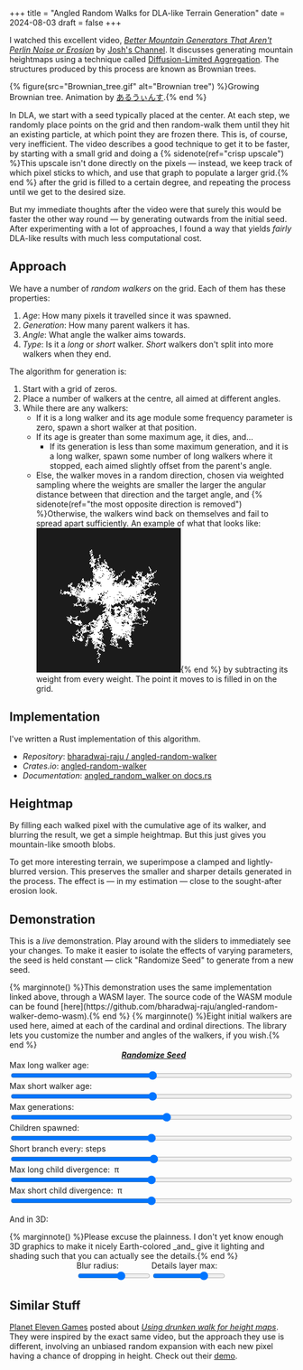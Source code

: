+++
title = "Angled Random Walks for DLA-like Terrain Generation"
date = 2024-08-03
draft = false
+++

<script type="module">
    import init, { hello, generate, to_image, heightmap_blur } from './demo-wasm/angled_random_walker_demo_wasm.js';
    async function run() {
        await init();
        const result = hello();
        if (result !== 42)
            throw new Error("wasm hello doesn't work!");
    }
    window.generate = generate;
    window.to_image = to_image;
    window.heightmap_blur = heightmap_blur;
    window.init = init;
</script>

<script src="/js/three.min.js"></script>
<script src="/js/OrbitControls.js"></script>
<script>
    const scene = new THREE.Scene();
    scene.background = new THREE.Color(0x1b1b1b);
    scene.fog = new THREE.Fog(0x0, 1, 10000);
    const light = new THREE.PointLight(0xffffff, 1)
    const camera = new THREE.PerspectiveCamera(75, 1, 0.01, 1000);
    camera.add(light);
    const renderer = new THREE.WebGLRenderer();
    camera.position.z = 0.6;
    camera.position.y = 0.2;
    console.log(camera.position);
    renderer.setSize(512, 512);
    const controls = new THREE.OrbitControls(camera, renderer.domElement);
    function animate() {
        requestAnimationFrame(animate);
        controls.update();
        renderer.render(scene, camera);
    }
    animate();
</script>

<script>
    function getRandomInt(max) {
        return Math.floor(Math.random() * max);
    }
    function generateSeed() {
        const arr = [];
        for (let i = 0; i < 8; i++) {
            arr.push(getRandomInt(256));
        }
        return arr;
    }
</script>

<script src="/js/alpine.min.js" defer></script>

I watched this excellent video, [*Better Mountain Generators That Aren't Perlin Noise or Erosion*](https://www.youtube.com/watch?v=gsJHzBTPG0Y) by [Josh's Channel](https://www.youtube.com/@JoshsHandle). It discusses generating mountain heightmaps
using a technique called [Diffusion-Limited Aggregation](https://en.wikipedia.org/wiki/Diffusion-limited_aggregation). The structures produced by this process are known as Brownian trees.

{% figure(src="Brownian_tree.gif" alt="Brownian tree") %}Growing Brownian tree. Animation by [あるうぃんす](https://commons.wikimedia.org/wiki/File:Brownian_tree.gif).{% end %}

In <abbr>DLA</abbr>, we start with a seed typically placed at the center. At each step, we randomly place points on the grid and then random-walk them until they hit an existing particle, at which point they are frozen there. This is, of course, very inefficient. The video describes a good technique to get it to be faster, by starting with a small grid and doing a {% sidenote(ref="crisp upscale") %}This upscale isn't done directly on the pixels — instead, we keep track of which pixel sticks to which, and use that graph to populate a larger grid.{% end %} after the grid is filled to a certain degree, and repeating the process until we get to the desired size.

But my immediate thoughts after the video were that surely this would be faster the other way round — by generating outwards from the initial seed. After experimenting with a lot of approaches, I found a way that yields _fairly_ <abbr>DLA</abbr>-like results with much less computational cost.

## Approach

We have a number of *random walkers* on the grid. Each of them has these properties:

  1. *Age*: How many pixels it travelled since it was spawned.
  2. *Generation*: How many parent walkers it has.
  3. *Angle*: What angle the walker aims towards.
  4. *Type*: Is it a _long_ or _short_ walker. _Short_ walkers don't split into more walkers when they end.

The algorithm for generation is:

  1. Start with a grid of zeros.
  2. Place a number of walkers at the centre, all aimed at different angles.
  3. While there are any walkers:
      - If it is a long walker and its age module some frequency parameter is zero, spawn a short walker at that position.
      - If its age is greater than some maximum age, it dies, and…
        - If its generation is less than some maximum generation, and it is a long walker, spawn some number of long walkers where it stopped, each aimed slightly offset from the parent's angle.
      - Else, the walker moves in a random direction, chosen via weighted sampling where the weights are smaller the larger the angular distance between that direction and the target angle, and {% sidenote(ref="the most opposite direction is removed") %}Otherwise, the walkers wind back on themselves and fail to spread apart sufficiently. An example of what that looks like: ![with least likely included, the generated shape is a lot smaller and more bloblike](./with-least-likely-included.png){% end %} by subtracting its weight from every weight. The point it moves to is filled in on the grid.

## Implementation

I've written a Rust implementation of this algorithm.

  - *Repository*: [bharadwaj-raju / angled-random-walker](https://github.com/bharadwaj-raju/angled-random-walker)
  - *Crates.io*: [angled-random-walker](https://crates.io/crates/angled-random-walker)
  - *Documentation*: [angled_random_walker on docs.rs](https://docs.rs/angled-random-walker/latest/angled_random_walker/)

## Heightmap

By filling each walked pixel with the cumulative age of its walker, and blurring the result, we get a simple heightmap. But this just gives you mountain-like smooth blobs.

To get more interesting terrain, we superimpose a clamped and lightly-blurred version. This preserves the smaller and sharper details generated in the process. The effect is — in my estimation — close to the sought-after erosion look.

## Demonstration

This is a _live_ demonstration. Play around with the sliders to immediately see your changes. To make it easier to isolate the effects of varying parameters, the seed is held constant — click "Randomize Seed" to generate from a new seed.

<div x-data="{
    seed: [1, 2, 3, 4, 5, 6, 7, 8],
    canvas2dContext: undefined,
    canvas3dContainer: undefined,
    longAge: 75,
    shortAge: 35,
    generations: 4,
    maxChildren: 2,
    shortBranchFreq: 20,
    longDivergence: 0.2,
    shortDivergence: 0.3,
    blurRadius: 20,
    detailsMax: 15,
    async rawData() {
        await window.init();
        return window.generate(512, this.longAge, this.shortAge, this.generations, this.maxChildren, this.longDivergence, this.shortDivergence, this.shortBranchFreq, this.seed);
    },
    async image(data) {
        await window.init();
        return new Uint8ClampedArray(window.to_image(data));
    },
    async mesh(data) {
        await window.init();
        const heightmapTexture = new THREE.DataTexture(
            window.heightmap_blur(data, this.blurRadius, this.detailsMax),
            512,
            512,
            THREE.RedFormat,
            THREE.UnsignedByteType
        );
        heightmapTexture.wrapS = THREE.RepeatWrapping;
        heightmapTexture.repeat.x = -1;
        heightmapTexture.needsUpdate = true;
        const material = new THREE.MeshStandardMaterial({
            color: 0xffffff,
            displacementMap: heightmapTexture,
            displacementScale: 205,
            side: THREE.DoubleSide,
            flatShading: true,
        });
        const geometry = new THREE.PlaneBufferGeometry(1024, 1024, 256, 256);
        geometry.computeVertexNormals();
        geometry.normalizeNormals();
        const mesh = new THREE.Mesh(geometry, material);
        mesh.position.set(0, 0, 0);
        mesh.rotation.x = -Math.PI / 2;
        mesh.rotation.z = -Math.PI;
        mesh.scale.set(1 / 1024, 1 / 1024, 1 / 1024);
        return mesh;
    }
}" x-effect="
    const depends = [longAge, shortAge, generations,
                     maxChildren, longDivergence, shortDivergence,
                     shortBranchFreq, seed, blurRadius, detailsMax];
    const data = await rawData();
    const mesh3d = await mesh(data);
    canvas2dContext && canvas2dContext.putImageData(new ImageData(await image(data), 512, 512), 0, 0);
    canvas3dContainer && canvas3dContainer.appendChild(renderer.domElement);
    scene.clear();
    scene.add(camera);
    scene.add(mesh3d);
">
    <style>
        #demo-container {
            margin-top: calc(3 * var(--gap));
            display: flex;
            gap: var(--gap);
        }
        #demo-3d-container {
            padding: 0px;
            margin: var(--gap) auto;
            width: 512px;
        }
        #demo-3d-container canvas {
            border: 1px solid var(--text);
            cursor: grab;
        }
        #demo-3d-controls {
            display: flex;
            justify-content: center;
            gap: var(--gap);
        }
        .demo-3d-control {
            display: flex;
            flex-direction: column;
        }
        @media (max-width: 1400px) {
            #demo-container {
                flex-direction: column;
                padding: 0;
                border: none;
                width: 100% !important;
            }
            #demo-canvas {
                width: 100% !important;
                min-width: 100% !important;
                max-width: 100% !important;
                height: unset !important;
            }
            #demo-3d-whole-container, #demo-3d-controls, #demo-3d-container {
                width: 100% !important;
            }
        }
        #demo-container-left {
            width: 512px;
            min-width: 512px;
            max-width: 512px;
            text-align: center;
        }
        #demo-canvas {
            border: 1px solid var(--text);
            background-color: var(--base-dark);
            width: 512px;
            min-width: 512px;
            max-width: 512px;
            height: 512px;
        }
        .demo-control {
            display: flex;
            flex-direction: column;
            width: 100%;
        }
        #demo-controls-container {
            display: flex;
            flex-direction: column;
            gap: calc(var(--gap) / 2);
            flex-grow: 1;
        }
        #gen-btn {
            background: none;
            border: none;
            color: inherit;
            font-size: inherit;
            font-family: inherit;
            text-decoration: underline;
            font-style: italic;
            font-weight: bold;
            cursor: pointer;
        }
    </style>
    {% marginnote() %}This demonstration uses the same implementation linked above, through a <abbr>WASM</abbr> layer. The source code of the <abbr>WASM</abbr> module can be found [here](https://github.com/bharadwaj-raju/angled-random-walker-demo-wasm).{% end %}
    {% marginnote() %}Eight initial walkers are used here, aimed at each of the cardinal and ordinal directions. The library lets you customize the number and angles of the walkers, if you wish.{% end %}
    <div id="demo-container">
        <div id="demo-container-left">
            <canvas x-init="canvas2dContext = $el.getContext('2d')" id="demo-canvas" width="512" height="512"></canvas>
            <button @click="seed = generateSeed()" id="gen-btn">Randomize Seed</button>
        </div>
        <div id="demo-controls-container">
            <div class="demo-control">
                <label for="max-long-age">Max long walker age: <span x-text="longAge"></span></label>
                <input type="range" id="max-long-age" x-model="longAge" min="1" max="100" step="1">
            </div>
            <div class="demo-control">
                <label for="max-short-age">Max short walker age: <span x-text="shortAge"></span></label>
                <input type="range" id="max-short-age" x-model="shortAge" min="1" max="100" step="1">
            </div>
            <div class="demo-control">
                <label for="max-gen">Max generations: <span x-text="generations"></span></label>
                <input type="range" id="max-gen" x-model="generations" min="1" max="10"  step="1">
            </div>
            <div class="demo-control">
                <label for="max-children">Children spawned: <span x-text="maxChildren"></span></label>
                <input type="range" id="max-children" x-model="maxChildren" min="1" max="5"  step="1">
            </div>
            <div class="demo-control">
                <label for="short-branch-freq">Short branch every: <span x-text="shortBranchFreq"></span> steps</label>
                <input type="range" id="short-branch-freq" x-model="shortBranchFreq" min="1" max="70"  step="1">
            </div>
            <div class="demo-control">
                <label for="long-angle-divergence">Max long child divergence: <span x-text="longDivergence"></span>&nbsp;π</label>
                <input type="range" id="long-angle-divergence" x-model="longDivergence" min="0.1" max="1.0"
                    step="0.05">
            </div>
            <div class="demo-control">
                <label for="short-angle-divergence">Max short child divergence: <span x-text="shortDivergence"></span>&nbsp;π</label>
                <input type="range" id="short-angle-divergence" x-model="shortDivergence" min="0.1" max="1.0"
                    step="0.05">
            </div>
        </div>
    </div>
    <p>And in 3D:</p>
    {% marginnote() %}Please excuse the plainness. I don't yet know enough 3D graphics to make it nicely Earth-colored _and_ give it lighting and shading such that you can actually see the details.{% end %}
    <div id="demo-3d-whole-container">
        <div x-init="canvas3dContainer = $el" id="demo-3d-container"></div>
        <div id="demo-3d-controls">
            <div class="demo-3d-control">
                <label for="blur-radius">Blur radius: <span x-text="blurRadius"></span></label>
                <input type="range" id="blur-radius" x-model="blurRadius" min="1" max="32" value="20" step="1">
            </div>
            <div class="demo-3d-control">
                <label for="details-max">Details layer max: <span x-text="detailsMax"></span></label>
                <input type="range" id="details-max" x-model="detailsMax" min="1" max="20" value="15" step="1">
            </div>
        </div>
    </div>
</div>

## Similar Stuff

[Planet Eleven Games](https://planet11games.com/) posted about [*Using drunken walk for height maps*](https://old.reddit.com/r/proceduralgeneration/comments/1bup6wm/using_drunken_walk_for_height_maps/). They were inspired by the exact same video, but the approach they use is different, involving an unbiased random expansion with each new pixel having a chance of dropping in height. Check out their [demo](https://planet11games.com/drunkwalk/).